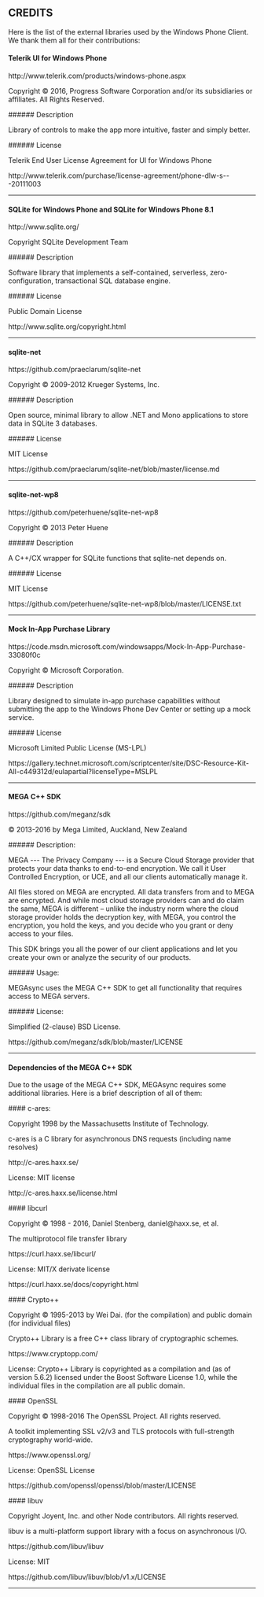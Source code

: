 ## CREDITS
<p>Here is the list of the external libraries used by the Windows Phone Client. We thank them all for their contributions:</p>

#### Telerik UI for Windows Phone
<p>http://www.telerik.com/products/windows-phone.aspx</p>
<p>Copyright © 2016, Progress Software Corporation and/or its subsidiaries or affiliates. All Rights Reserved.</p>
###### Description
<p>Library of controls to make the app more intuitive, faster and simply better.</p>
###### License
<p>Telerik End User License Agreement for UI for Windows Phone</p>
<p>http://www.telerik.com/purchase/license-agreement/phone-dlw-s---20111003</p>
<hr>

#### SQLite for Windows Phone and SQLite for Windows Phone 8.1
<p>http://www.sqlite.org/</p>
<p>Copyright SQLite Development Team</p>
###### Description
<p>Software library that implements a self-contained, serverless, zero-configuration, transactional SQL database engine.</p>
###### License
<p>Public Domain License</p>
<p>http://www.sqlite.org/copyright.html</p>
<hr>

#### sqlite-net
<p>https://github.com/praeclarum/sqlite-net</p>
<p>Copyright © 2009-2012 Krueger Systems, Inc.</p>
###### Description
<p>Open source, minimal library to allow .NET and Mono applications to store data in SQLite 3 databases.</p>
###### License
<p>MIT License</p>
<p>https://github.com/praeclarum/sqlite-net/blob/master/license.md</p>
<hr>

#### sqlite-net-wp8
<p>https://github.com/peterhuene/sqlite-net-wp8</p>
<p>Copyright © 2013 Peter Huene</p>
###### Description
<p>A C++/CX wrapper for SQLite functions that sqlite-net depends on.</p>
###### License
<p>MIT License</p>
<p>https://github.com/peterhuene/sqlite-net-wp8/blob/master/LICENSE.txt</p>
<hr>

#### Mock In-App Purchase Library
<p>https://code.msdn.microsoft.com/windowsapps/Mock-In-App-Purchase-33080f0c</p>
<p>Copyright © Microsoft Corporation.</p>
###### Description
<p>Library designed to simulate in-app purchase capabilities without submitting the app to the Windows Phone Dev Center or setting up a mock service.</p>
###### License
<p>Microsoft Limited Public License (MS-LPL)</p>
<p>https://gallery.technet.microsoft.com/scriptcenter/site/DSC-Resource-Kit-All-c449312d/eulapartial?licenseType=MSLPL</p>
<hr>

#### MEGA C++ SDK
<p>https://github.com/meganz/sdk</p>
<p>© 2013-2016 by Mega Limited, Auckland, New Zealand</p>
###### Description:
<p>MEGA --- The Privacy Company --- is a Secure Cloud Storage provider that protects your data thanks to end-to-end encryption. We call it User Controlled Encryption, or UCE, and all our clients automatically manage it.</p>
<p>All files stored on MEGA are encrypted. All data transfers from and to MEGA are encrypted. And while most cloud storage providers can and do claim the same, MEGA is different – unlike the industry norm where the cloud storage provider holds the decryption key, with MEGA, you control the encryption, you hold the keys, and you decide who you grant or deny access to your files.</p>
<p>This SDK brings you all the power of our client applications and let you create your own or analyze the security of our products.</p>
###### Usage:
<p>MEGAsync uses the MEGA C++ SDK to get all functionality that requires access to MEGA servers.</p>
###### License:
<p>Simplified (2-clause) BSD License.</p>
<p>https://github.com/meganz/sdk/blob/master/LICENSE</p>
<hr>

#### Dependencies of the MEGA C++ SDK
<p>Due to the usage of the MEGA C++ SDK, MEGAsync requires some additional libraries. Here is a brief description of all of them:</p>
#### c-ares:
<p>Copyright 1998 by the Massachusetts Institute of Technology.</p>
<p>c-ares is a C library for asynchronous DNS requests (including name resolves)</p>
<p>http://c-ares.haxx.se/</p>
<p>License: MIT license</p>
<p>http://c-ares.haxx.se/license.html</p>
#### libcurl
<p>Copyright © 1998 - 2016, Daniel Stenberg, daniel@haxx.se, et al.</p>
<p>The multiprotocol file transfer library</p>
<p>https://curl.haxx.se/libcurl/</p>
<p>License: MIT/X derivate license</p>
<p>https://curl.haxx.se/docs/copyright.html</p>
#### Crypto++
<p>Copyright © 1995-2013 by Wei Dai. (for the compilation) and public domain (for individual files)</p>
<p>Crypto++ Library is a free C++ class library of cryptographic schemes.</p>
<p>https://www.cryptopp.com/</p>
<p>License: Crypto++ Library is copyrighted as a compilation and (as of version 5.6.2) licensed under the Boost Software License 1.0, while the individual files in the compilation are all public domain.</p>
#### OpenSSL
<p>Copyright © 1998-2016 The OpenSSL Project. All rights reserved.</p>
<p>A toolkit implementing SSL v2/v3 and TLS protocols with full-strength cryptography world-wide.</p>
<p>https://www.openssl.org/</p>
<p>License: OpenSSL License</p>
<p>https://github.com/openssl/openssl/blob/master/LICENSE</p>
#### libuv
<p>Copyright Joyent, Inc. and other Node contributors. All rights reserved.</p>
<p>libuv is a multi-platform support library with a focus on asynchronous I/O.</p>
<p>https://github.com/libuv/libuv</p>
<p>License: MIT</p>
<p>https://github.com/libuv/libuv/blob/v1.x/LICENSE</p>
<hr>
